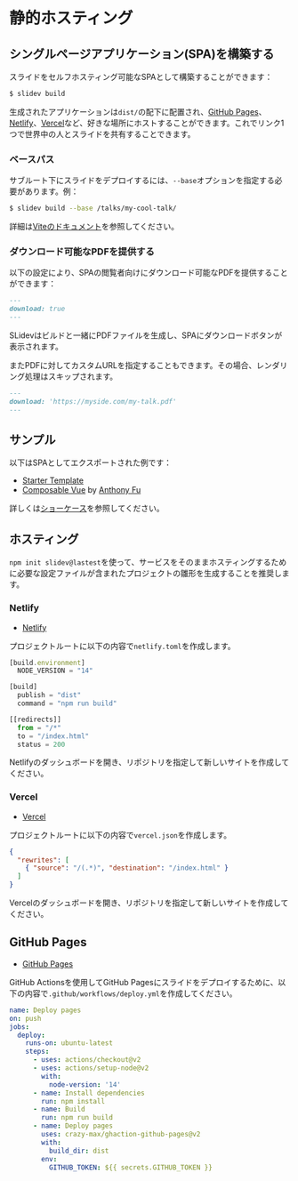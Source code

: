 # 静的ホスティング

## シングルページアプリケーション(SPA)を構築する 

スライドをセルフホスティング可能なSPAとして構築することができます：

```bash
$ slidev build
```

生成されたアプリケーションは`dist/`の配下に配置され、[GitHub Pages](https://pages.github.com/)、[Netlify](https://netlify.app/)、[Vercel](https://vercel.com/)など、好きな場所にホストすることができます。これでリンク1つで世界中の人とスライドを共有することできます。

### ベースパス

サブルート下にスライドをデプロイするには、`--base`オプションを指定する必要があります。例：

```bash
$ slidev build --base /talks/my-cool-talk/
```

詳細は[Viteのドキュメント](https://vitejs.dev/guide/build.html#public-base-path)を参照してください。

### ダウンロード可能なPDFを提供する

以下の設定により、SPAの閲覧者向けにダウンロード可能なPDFを提供することができます：

```md
---
download: true
---
```

SLidevはビルドと一緒にPDFファイルを生成し、SPAにダウンロードボタンが表示されます。

またPDFに対してカスタムURLを指定することもできます。その場合、レンダリング処理はスキップされます。

```md
---
download: 'https://myside.com/my-talk.pdf'
---
```

## サンプル

以下はSPAとしてエクスポートされた例です：

- [Starter Template](https://sli.dev/demo/starter)
- [Composable Vue](https://talks.antfu.me/2021/composable-vue) by [Anthony Fu](https://github.com/antfu)

詳しくは[ショーケース](/showcases)を参照してください。

## ホスティング

`npm init slidev@lastest`を使って、サービスをそのままホスティングするために必要な設定ファイルが含まれたプロジェクトの雛形を生成することを推奨します。

### Netlify

- [Netlify](https://netlify.com/)

プロジェクトルートに以下の内容で`netlify.toml`を作成します。

```ts
[build.environment]
  NODE_VERSION = "14"

[build]
  publish = "dist"
  command = "npm run build"

[[redirects]]
  from = "/*"
  to = "/index.html"
  status = 200
```

Netlifyのダッシュボードを開き、リポジトリを指定して新しいサイトを作成してください。

### Vercel

- [Vercel](https://vercel.com/)

プロジェクトルートに以下の内容で`vercel.json`を作成します。

```json
{
  "rewrites": [
    { "source": "/(.*)", "destination": "/index.html" }
  ]
}
```

Vercelのダッシュボードを開き、リポジトリを指定して新しいサイトを作成してください。

## GitHub Pages

- [GitHub Pages](https://pages.github.com/)

GitHub Actionsを使用してGitHub Pagesにスライドをデプロイするために、以下の内容で`.github/workflows/deploy.yml`を作成してください。

```yaml
name: Deploy pages
on: push
jobs:
  deploy:
    runs-on: ubuntu-latest
    steps:
      - uses: actions/checkout@v2
      - uses: actions/setup-node@v2
        with:
          node-version: '14'
      - name: Install dependencies
        run: npm install
      - name: Build
        run: npm run build
      - name: Deploy pages
        uses: crazy-max/ghaction-github-pages@v2
        with:
          build_dir: dist
        env:
          GITHUB_TOKEN: ${{ secrets.GITHUB_TOKEN }}
```
